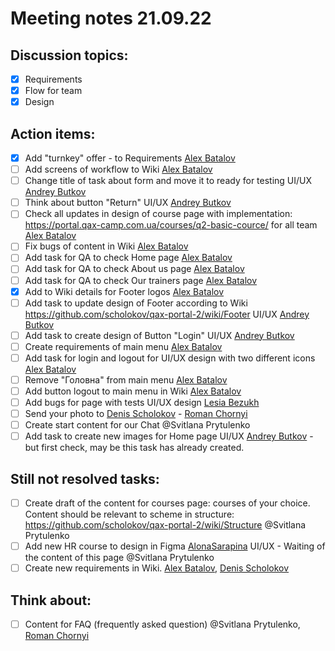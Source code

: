 # Meeting notes 21.09.22

## Discussion topics:

- [x] Requirements
- [x] Flow for team 
- [x] Design 

## Action items:   

- [x] Add "turnkey" offer - to Requirements [Alex Batalov](https://github.com/ABatalov) 
- [ ] Add screens of workflow to Wiki  [Alex Batalov](https://github.com/ABatalov)  
- [ ] Change title of task about form and move it to ready for testing UI/UX [Andrey Butkov](https://github.com/ButKoff)  
- [ ] Think about button "Return" UI/UX [Andrey Butkov](https://github.com/ButKoff)   
- [ ] Check all updates in design of course page with implementation: https://portal.qax-camp.com.ua/courses/q2-basic-cource/ for all team [Alex Batalov](https://github.com/ABatalov) 
- [ ] Fix bugs of content in Wiki [Alex Batalov](https://github.com/ABatalov)  
- [ ] Add task for QA to check Home page [Alex Batalov](https://github.com/ABatalov)  
- [ ] Add task for QA to check About us page [Alex Batalov](https://github.com/ABatalov)
- [ ] Add task for QA to check Our trainers page [Alex Batalov](https://github.com/ABatalov) 
- [x] Add to Wiki details for Footer logos [Alex Batalov](https://github.com/ABatalov) 
- [ ] Add task to update design of Footer according to Wiki https://github.com/scholokov/qax-portal-2/wiki/Footer UI/UX [Andrey Butkov](https://github.com/ButKoff) 
- [ ] Add task to create design of Button "Login" UI/UX [Andrey Butkov](https://github.com/ButKoff) 
- [ ] Create requirements of main menu [Alex Batalov](https://github.com/ABatalov) 
- [ ] Add task for login and logout for UI/UX design with two different icons [Alex Batalov](https://github.com/ABatalov) 
- [ ] Remove "Головна" from main menu [Alex Batalov](https://github.com/ABatalov)
- [ ] Add button logout to main menu in Wiki [Alex Batalov](https://github.com/ABatalov) 
- [ ] Add bugs for page with tests UI/UX design [Lesia Bezukh](https://github.com/LesiaBezukh)
- [ ] Send your photo to [Denis Scholokov](https://github.com/scholokov) - [Roman Chornyi](https://github.com/RChornyi)
- [ ] Create start content for our Chat @Svitlana Prytulenko  
- [ ] Add task to create new images for Home page UI/UX [Andrey Butkov](https://github.com/ButKoff) - but first check, may be this task has already created.  

## Still not resolved tasks:  
- [ ] Create draft of the content for courses page: courses of your choice. Content should be relevant to scheme in structure: https://github.com/scholokov/qax-portal-2/wiki/Structure  @Svitlana Prytulenko
- [ ] Add new HR course to design in Figma [AlonaSarapina](https://github.com/AlonaSarapina)  UI/UX - Waiting of the content of this page @Svitlana Prytulenko 
- [ ] Create new requirements in Wiki. [Alex Batalov](https://github.com/ABatalov), [Denis Scholokov](https://github.com/scholokov)

## Think about:  
- [ ] Content for FAQ (frequently asked question) @Svitlana Prytulenko, [Roman Chornyi](https://github.com/RChornyi)
